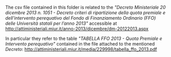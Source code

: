 The csv file contained in this folder is related to the _"Decreto Ministeriale 20 dicembre 2013 n. 1051 - Decreto criteri di ripartizione della quota premiale e dell’intervento perequativo del Fondo di Finanziamento Ordinario (FFO) delle Università statali per l’anno 2013"_ accessible at http://attiministeriali.miur.it/anno-2013/dicembre/dm-20122013.aspx

In particular they refer to the table _"TABELLA FFO 2013 - Quota Premiale e Intervento perequativo"_ contained in the file attached to the mentioned _Decreto_: http://attiministeriali.miur.it/media/229998/tabella_ffo_2013.pdf
